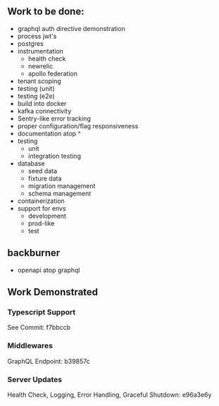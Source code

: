 ## Work to be done:

- graphql auth directive demonstration
- process jwt's
- postgres
- instrumentation
  - health check
  - newrelic
  - apollo federation
- tenant scoping
- testing (unit)
- testing (e2e)
- build into docker
- kafka connectivity
- Sentry-like error tracking
- proper configuration/flag responsiveness
- documentation atop ^
- testing
  - unit
  - integration testing
- database
  - seed data
  - fixture data
  - migration management
  - schema management
- containerization
- support for envs
  - development
  - prod-like
  - test

## backburner

- openapi atop graphql

## Work Demonstrated

### Typescript Support

See Commit: f7bbccb

### Middlewares

GraphQL Endpoint: b39857c

### Server Updates

Health Check, Logging, Error Handling, Graceful Shutdown: e96a3e6y
